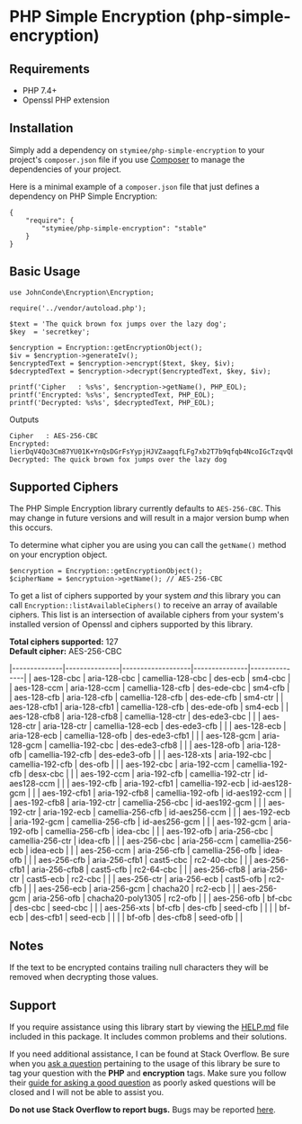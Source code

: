 # PHP Simple Encryption (php-simple-encryption)

## Requirements

- PHP 7.4+
- Openssl PHP extension

## Installation

Simply add a dependency on `stymiee/php-simple-encryption` to your project's `composer.json` file if you 
use [Composer](http://getcomposer.org/) to manage the dependencies of your project.

Here is a minimal example of a `composer.json` file that just defines a dependency on PHP Simple Encryption:

    {
        "require": {
            "stymiee/php-simple-encryption": "stable"
        }
    }

## Basic Usage

    use JohnConde\Encryption\Encryption;
    
    require('../vendor/autoload.php');
    
    $text = 'The quick brown fox jumps over the lazy dog';
    $key  = 'secretkey';
    
    $encryption = Encryption::getEncryptionObject();
    $iv = $encryption->generateIv();
    $encryptedText = $encryption->encrypt($text, $key, $iv);
    $decryptedText = $encryption->decrypt($encryptedText, $key, $iv);
    
    printf('Cipher   : %s%s', $encryption->getName(), PHP_EOL);
    printf('Encrypted: %s%s', $encryptedText, PHP_EOL);
    printf('Decrypted: %s%s', $decryptedText, PHP_EOL);
    
Outputs

    Cipher   : AES-256-CBC
    Encrypted: lierDqV4Qo3Cm87YU01K+YnQsDGrFsYypjHJVZaagqfLFg7xb2T7b9qfqb4NcoIGcTzqvQbOx72AVgbuRFxqgg==
    Decrypted: The quick brown fox jumps over the lazy dog

## Supported Ciphers

The PHP Simple Encryption library currently defaults to `AES-256-CBC`. This may change in future versions and will 
result in a major version bump when this occurs.
 
To determine what cipher you are using you can call the `getName()` method on your encryption object.

    $encryption = Encryption::getEncryptionObject();
    $cipherName = $encryptuion->getName(); // AES-256-CBC
    
To get a list of ciphers supported by your system *and* this library you can call `Encryption::listAvailableCiphers()`
to receive an array of available ciphers. This list is an intersection of available ciphers from your system's
installed version of Openssl and ciphers supported by this library.    

**Total ciphers supported:** 127    
**Default cipher:** AES-256-CBC

|--------------|---------------|-------------------|---------------|---------------|
| aes-128-cbc  | aria-128-cbc  | camellia-128-cbc  | des-ecb       | sm4-cbc       |
| aes-128-ccm  | aria-128-ccm  | camellia-128-cfb  | des-ede-cbc   | sm4-cfb       |
| aes-128-cfb  | aria-128-cfb  | camellia-128-cfb  | des-ede-cfb   | sm4-ctr       |
| aes-128-cfb1 | aria-128-cfb1 | camellia-128-cfb  | des-ede-ofb   | sm4-ecb       |
| aes-128-cfb8 | aria-128-cfb8 | camellia-128-ctr  | des-ede3-cbc  |               |
| aes-128-ctr  | aria-128-ctr  | camellia-128-ecb  | des-ede3-cfb  |               |
| aes-128-ecb  | aria-128-ecb  | camellia-128-ofb  | des-ede3-cfb1 |               |
| aes-128-gcm  | aria-128-gcm  | camellia-192-cbc  | des-ede3-cfb8 |               |
| aes-128-ofb  | aria-128-ofb  | camellia-192-cfb  | des-ede3-ofb  |               |
| aes-128-xts  | aria-192-cbc  | camellia-192-cfb  | des-ofb       |               |
| aes-192-cbc  | aria-192-ccm  | camellia-192-cfb  | desx-cbc      |               |
| aes-192-ccm  | aria-192-cfb  | camellia-192-ctr  | id-aes128-ccm |               |
| aes-192-cfb  | aria-192-cfb1 | camellia-192-ecb  | id-aes128-gcm |               |
| aes-192-cfb1 | aria-192-cfb8 | camellia-192-ofb  | id-aes192-ccm |               |
| aes-192-cfb8 | aria-192-ctr  | camellia-256-cbc  | id-aes192-gcm |               |
| aes-192-ctr  | aria-192-ecb  | camellia-256-cfb  | id-aes256-ccm |               |
| aes-192-ecb  | aria-192-gcm  | camellia-256-cfb  | id-aes256-gcm |               |
| aes-192-gcm  | aria-192-ofb  | camellia-256-cfb  | idea-cbc      |               |
| aes-192-ofb  | aria-256-cbc  | camellia-256-ctr  | idea-cfb      |               |
| aes-256-cbc  | aria-256-ccm  | camellia-256-ecb  | idea-ecb      |               |
| aes-256-ccm  | aria-256-cfb  | camellia-256-ofb  | idea-ofb      |               |
| aes-256-cfb  | aria-256-cfb1 | cast5-cbc         | rc2-40-cbc    |               |
| aes-256-cfb1 | aria-256-cfb8 | cast5-cfb         | rc2-64-cbc    |               |
| aes-256-cfb8 | aria-256-ctr  | cast5-ecb         | rc2-cbc       |               |
| aes-256-ctr  | aria-256-ecb  | cast5-ofb         | rc2-cfb       |               |
| aes-256-ecb  | aria-256-gcm  | chacha20          | rc2-ecb       |               |
| aes-256-gcm  | aria-256-ofb  | chacha20-poly1305 | rc2-ofb       |               |
| aes-256-ofb  | bf-cbc        | des-cbc           | seed-cbc      |               |
| aes-256-xts  | bf-cfb        | des-cfb           | seed-cfb      |               |
|              | bf-ecb        | des-cfb1          | seed-ecb      |               |
|              | bf-ofb        | des-cfb8          | seed-ofb      |               |


## Notes

If the text to be encrypted contains trailing null characters they will be removed when decrypting those values.

## Support

If you require assistance using this library start by viewing the [HELP.md](HELP.md) file included in this package. It 
includes common problems and their solutions.

If you need additional assistance, I can be found at Stack Overflow. Be sure when you
[ask a question](http://stackoverflow.com/questions/ask?tags=php,encryption,openssl) pertaining to the usage of
this library be sure to tag your question with the **PHP** and **encryption** tags. Make sure you follow their
[guide for asking a good question](http://stackoverflow.com/help/how-to-ask) as poorly asked questions will be closed
and I will not be able to assist you.

**Do not use Stack Overflow to report bugs.** Bugs may be reported [here](https://github.com/stymiee/php-simple-encryption/issues/new).

